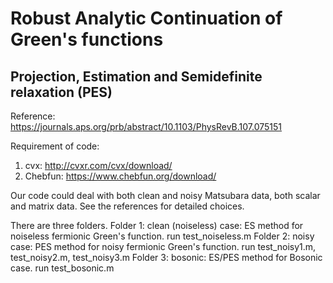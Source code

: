 <h1>Robust Analytic Continuation of Green's functions</h1>
<h2>Projection, Estimation and Semidefinite relaxation (PES)</h2>

Reference: https://journals.aps.org/prb/abstract/10.1103/PhysRevB.107.075151

Requirement of code:

1. cvx: http://cvxr.com/cvx/download/
2. Chebfun: https://www.chebfun.org/download/

Our code could deal with both clean and noisy Matsubara data, both scalar and matrix data. See the references for detailed choices.

There are three folders. 
Folder 1: clean (noiseless) case: ES method for noiseless fermionic Green's function. 
        run test_noiseless.m
Folder 2: noisy case: PES method for noisy fermionic Green's function. 
        run test_noisy1.m, test_noisy2.m, test_noisy3.m
Folder 3: bosonic: ES/PES method for Bosonic case.
        run test_bosonic.m
